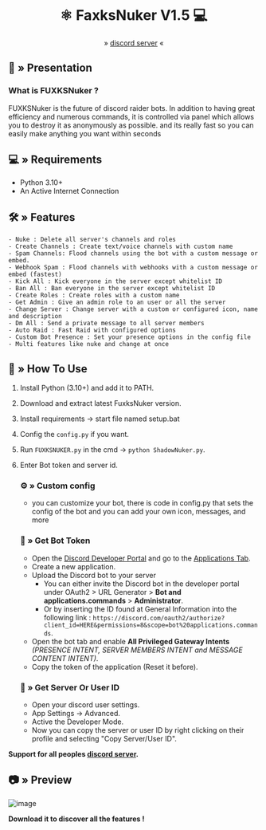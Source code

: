 <div align="center">

# ⚛️ FaxksNuker V1.5 💻
  » [discord server](https://discord.gg/jutuGtPUuR) «
</div>

## <a id="Presentation"></a>🤖 » Presentation
### What is FUXKSNuker ? 
FUXKSNuker is the future of discord raider bots. In addition to having great efficiency and numerous commands, it is controlled via panel which allows you to destroy it as anonymously as possible. and its really fast so you can easily make anything you want within seconds

## <a id="Requirements"></a>💻 » Requirements
- Python 3.10+
- An Active Internet Connection

## <a id="Features"></a>🛠 » Features
```
- Nuke : Delete all server's channels and roles
- Create Channels : Create text/voice channels with custom name
- Spam Channels: Flood channels using the bot with a custom message or embed.
- Webhook Spam : Flood channels with webhooks with a custom message or embed (fastest)
- Kick All : Kick everyone in the server except whitelist ID
- Ban All : Ban everyone in the server except whitelist ID
- Create Roles : Create roles with a custom name
- Get Admin : Give an admin role to an user or all the server
- Change Server : Change server with a custom or configured icon, name and description
- Dm All : Send a private message to all server members
- Auto Raid : Fast Raid with configured options
- Custom Bot Presence : Set your presence options in the config file
- Multi features like nuke and change at once
```

## <a id="How To Use"></a>📜 » How To Use
1. Install Python (3.10+) and add it to PATH.
2. Download and extract latest FuxksNuker version.
3. Install requirements → start file named setup.bat
4. Config the `config.py` if you want.
5. Run `FUXKSNUKER.py` in the cmd → `python ShadowNuker.py`.
6. Enter Bot token and server id.
   ### ⚙️ » Custom config
   - you can customize your bot, there is code in config.py that sets the config of the bot and you can add your own icon, messages, and more
   ### 🤖 » Get Bot Token
   - Open the [Discord Developer Portal](https://discord.com/developers/) and go to the [Applications Tab](https://discord.com/developers/applications).
   - Create a new application.
   - Upload the Discord bot to your server
      - You can either invite the Discord bot in the developer portal under OAuth2 > URL Generator > **Bot and applications.commands** > **Administrator**.
      - Or by inserting the ID found at General Information into the following link : `https://discord.com/oauth2/authorize?client_id=HERE&permissions=8&scope=bot%20applications.commands`.
   - Open the bot tab and enable **All Privileged Gateway Intents** *(PRESENCE INTENT, SERVER MEMBERS INTENT and MESSAGE CONTENT INTENT)*.
   - Copy the token of the application (Reset it before).
     
   ### 🪪 »  Get Server Or User ID
   - Open your discord user settings.
   - App Settings → Advanced.
   - Active the Developer Mode.
   - Now you can copy the server or user ID by right clicking on their profile and selecting "Copy Server/User ID".

**Support for all peoples [discord server](https://discord.gg/jutuGtPUuR).**

## <a id="Preview"></a>📷 » Preview 
![image](https://cdn.discordapp.com/attachments/1252671026798788608/1252735728459452459/image.png?ex=66734c90&is=6671fb10&hm=17dd8157f64aeb5cc8068096682a12a5720704dcdb3a48748332ccd2def55ce2&)

**Download it to discover all the features !** 
